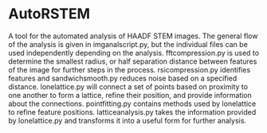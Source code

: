 # AutoRSTEM
A tool for the automated analysis of HAADF STEM images. The general flow of the analysis is given in imganalscript.py, but the individual files can be used independently depending on the analysis. fftcompression.py is used to determine the smallest radius, or half separation distance between features of the image for further steps in the process. rsicompression.py identifies features and sandwichsmooth.py reduces noise based on a specified distance. lonelattice.py will connect a set of points based on proximity to one another to form a lattice, refine their position, and provide information about the connections. pointfitting.py contains methods used by lonelattice to refine feature positions. latticeanalysis.py takes the information provided by lonelattice.py and transforms it into a useful form for further analysis.
